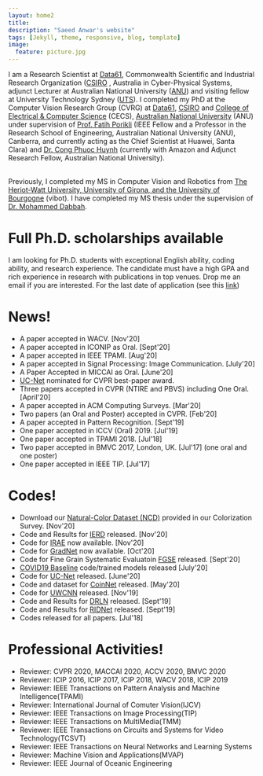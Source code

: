 ```yaml
---
layout: home2
title: 
description: "Saeed Anwar's website"
tags: [Jekyll, theme, responsive, blog, template]
image:
  feature: picture.jpg
---
```

I am a Research Scientist at [Data61](http://www.data61.csiro.au/), Commonwealth Scientific and Industrial Research Organization ([CSIRO](http://www.csiro.au/) , Australia in Cyber-Physical Systems, adjunct Lecturer at Australian National University ([ANU](http://https://www.anu.edu.au/)) and visiting fellow at University Technology Sydney ([UTS](https://www.uts.edu.au/)). I completed my PhD at the Computer Vision Research Group (CVRG) at [Data61](http://www.data61.csiro.au/), [CSIRO](http://www.csiro.au/) and [College of Electrical & Computer Science](https://cecs.anu.edu.au/) (CECS), [Australian National University](http://www.anu.edu.au/) (ANU) under supervision of [Prof. Fatih Porikli](http://www.porikli.com/) (IEEE Fellow and a Professor in the Research School of Engineering, Australian National University (ANU), Canberra, and currently acting as the Chief Scientist at Huawei, Santa Clara) and [Dr. Cong Phuoc Huynh](http://users.cecs.anu.edu.au/~huynh/) (currently with Amazon and Adjunct Research Fellow, Australian National University). <br><br>

Previously, I completed my MS in Computer Vision and Robotics from [The Heriot-Watt University, University of Girona, and the University of Bourgogne](http://www.vibot.org/) (vibot). I have completed my MS thesis under the supervision of [Dr. Mohammed Dabbah](https://www.linkedin.com/in/dabbah).

# Full Ph.D. scholarships available
I am looking for Ph.D. students with exceptional English ability, coding ability, and research experience. The candidate must have a high GPA and rich experience in research with publications in top venues. Drop me an email if you are interested. For the last date of application (see this [link](https://jobs.csiro.au/job/Various-DATA-61/636860600/))

# News!
* A paper accepted in WACV. [Nov'20]
* A paper accepted in ICONIP as Oral. [Sept'20]
* A paper accepted in IEEE TPAMI. [Aug'20]
* A paper accepted in Signal Processing: Image Communication. [July'20]
* A Paper Accepted in MICCAI as Oral. [June'20] 
* [UC-Net](http://openaccess.thecvf.com/content_CVPR_2020/papers/Zhang_UC-Net_Uncertainty_Inspired_RGB-D_Saliency_Detection_via_Conditional_Variational_Autoencoders_CVPR_2020_paper.pdf) nominated for CVPR best-paper award.
* Three papers accepted in CVPR (NTIRE and PBVS) including One Oral. [April'20]
* A paper accepted in ACM Computing Surveys. [Mar'20]
* Two papers (an Oral and Poster) accepted in CVPR. [Feb'20]
* A paper accepted in Pattern Recognition. [Sept'19]
* One paper accepted in ICCV (Oral) 2019. [Jul'19]
* One paper accepted in TPAMI 2018. [Jul'18]
* Two paper accepted in BMVC 2017, London, UK. [Jul'17] (one oral and one poster)
* One paper accepted in IEEE TIP. [Jul'17]

# Codes!
* Download our [Natural-Color Dataset (NCD)](https://github.com/saeed-anwar/ColorSurvey) provided in our Colorization Survey. [Nov'20]
* Code and Results for [IERD](https://github.com/saeed-anwar/IERD) released. [Nov'20]
* Code for [IRAE](https://github.com/Lillian1082/IRAE_pytorch) now available. [Nov'20]
* Code for [GradNet](https://github.com/Lillian1082/GradNet-Image-Denoising) now available. [Oct'20]
* Code for Fine Grain Systematic Evaluatoin [FGSE](https://github.com/saeed-anwar/FGSE) released. [Sept'20]
* [COVID19 Baseline](https://github.com/saeed-anwar/COVID19-Baselines) code/trained models released [July'20]
* Code for [UC-Net](https://github.com/JingZhang617/UCNet) released. [June'20]
* Code and dataset for [CoinNet](https://github.com/saeed-anwar/CoinNet) released. [May'20]
* Code for [UWCNN](https://github.com/saeed-anwar/UWCNN) released. [Nov'19] 
* Code and Results for [DRLN](https://github.com/saeed-anwar/DRLN) released. [Sept'19]
* Code and Results for [RIDNet](https://github.com/saeed-anwar/RIDNet) released. [Sept'19]
* Codes released for all papers. [Jul'18]

# Professional Activities!
* Reviewer: CVPR 2020, MACCAI 2020, ACCV 2020, BMVC 2020
* Reviewer: ICIP 2016, ICIP 2017, ICIP 2018, WACV 2018, ICIP 2019 
* Reviewer: IEEE Transactions on Pattern Analysis and Machine Intelligence(TPAMI)
* Reviewer: International Journal of Comuter Vision(IJCV)
* Reviewer: IEEE Transactions on Image Processing(TIP)
* Reviewer: IEEE Transactions on MultiMedia(TMM)
* Reviewer: IEEE Transactions on Circuits and Systems for Video Technology(TCSVT)
* Reviewer: IEEE Transactions on Neural Networks and Learning Systems
* Reviewer: Machine Vision and Applications(MVAP)
* Reviewer: IEEE Journal of Oceanic Engineering
